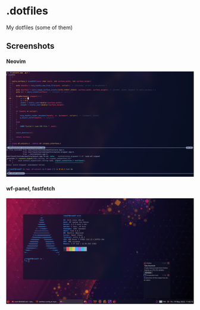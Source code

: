 # .dotfiles
My dotfiles (some of them)

## Screenshots

#### Neovim

![1](screenshot_nvim.png)

#### wf-panel, fastfetch

![2](screenshot_fastfetch.png)
